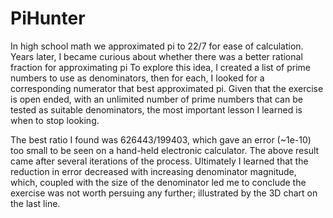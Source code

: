 # PiHunter
In high school math we approximated pi to 22/7 for ease of calculation. Years later, I became curious about whether there was a better rational fraction for approximating pi
To explore this idea, I created a list of prime numbers to use as denominators, then for each, I looked for a corresponding numerator that best approximated pi.
Given that the exercise is open ended, with an unlimited number of prime numbers that can be tested as suitable denominators, the most important lesson I learned is when to stop looking.

The best ratio I found was 626443/199403, which gave an error (~1e-10) too small to be seen on a hand-held electronic calculator.
The above result came after several iterations of the process. Ultimately I learned that the reduction in error decreased with increasing denominator magnitude, which, coupled with the size of the denominator led me to conclude the exercise was not worth persuing any further; illustrated by the 3D chart on the last line. 
